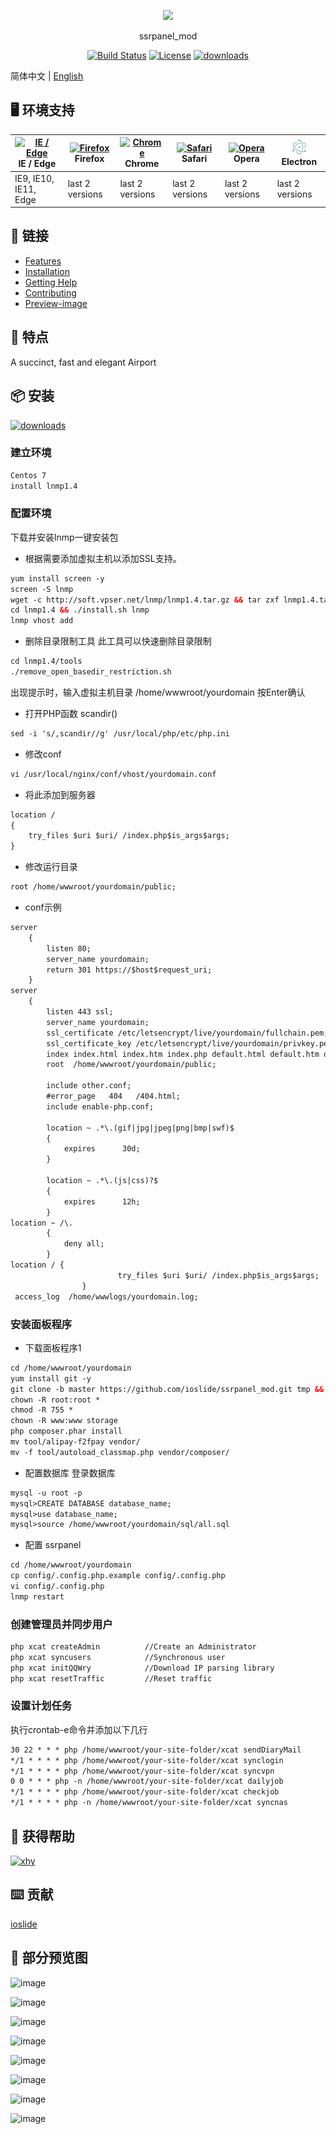 <p align="center">
  <a href="https://xhy.im">
    <img width="200" src="https://my20889938-1255793964.cos.ap-chengdu.myqcloud.com/ssrlogo.png">
  </a>
</p>
<div align="center">
	
ssrpanel_mod
	
[![Build Status](https://travis-ci.org/philc/vimium.svg?branch=master)](https://xhy.im)
[![License](https://img.shields.io/github/license/ssrpanel/SSRPanel.svg)](https://xhy.im/legal-notice/index.html)
[![downloads](https://img.shields.io/github/downloads/ioslide/ssrpanel_mod/total.svg)](https://github.com/ioslide/ssrpanel_mod/releases)

</div>

简体中文 | [English](README.md)

## 🖥 环境支持

| [<img src="https://raw.githubusercontent.com/alrra/browser-logos/master/src/edge/edge_48x48.png" alt="IE / Edge" width="24px" height="24px" />](http://godban.github.io/browsers-support-badges/)</br>IE / Edge | [<img src="https://raw.githubusercontent.com/alrra/browser-logos/master/src/firefox/firefox_48x48.png" alt="Firefox" width="24px" height="24px" />](http://godban.github.io/browsers-support-badges/)</br>Firefox | [<img src="https://raw.githubusercontent.com/alrra/browser-logos/master/src/chrome/chrome_48x48.png" alt="Chrome" width="24px" height="24px" />](http://godban.github.io/browsers-support-badges/)</br>Chrome | [<img src="https://raw.githubusercontent.com/alrra/browser-logos/master/src/safari/safari_48x48.png" alt="Safari" width="24px" height="24px" />](http://godban.github.io/browsers-support-badges/)</br>Safari | [<img src="https://raw.githubusercontent.com/alrra/browser-logos/master/src/opera/opera_48x48.png" alt="Opera" width="24px" height="24px" />](http://godban.github.io/browsers-support-badges/)</br>Opera | [<img src="https://raw.githubusercontent.com/alrra/browser-logos/master/src/electron/electron_48x48.png" alt="Electron" width="24px" height="24px" />](http://godban.github.io/browsers-support-badges/)</br>Electron |
| --------- | --------- | --------- | --------- | --------- | --------- |
| IE9, IE10, IE11, Edge| last 2 versions| last 2 versions| last 2 versions| last 2 versions| last 2 versions

## 🔗 链接
- [Features](#user-content-️-特点)
- [Installation](#user-content-️-安装)
- [Getting Help](#user-content--获得帮助)
- [Contributing](#user-content-️-贡献)
- [Preview-image](#user-content-️-部分预览图)

## 💎 特点
A succinct, fast and elegant Airport
## 📦 安装
[![downloads](https://img.shields.io/github/downloads/ioslide/ssrpanel_mod/total.svg)](https://github.com/ioslide/ssrpanel_mod/releases)


### 建立环境

```html
Centos 7
install lnmp1.4
```

### 配置环境
下载并安装lnmp一键安装包
  * 根据需要添加虚拟主机以添加SSL支持。
  
```html
yum install screen -y
screen -S lnmp
wget -c http://soft.vpser.net/lnmp/lnmp1.4.tar.gz && tar zxf lnmp1.4.tar.gz
cd lnmp1.4 && ./install.sh lnmp
lnmp vhost add
```

  * 删除目录限制工具
此工具可以快速删除目录限制

```html
cd lnmp1.4/tools
./remove_open_basedir_restriction.sh
```

出现提示时，输入虚拟主机目录 /home/wwwroot/yourdomain
按Enter确认

  * 打开PHP函数 scandir() 
```html
sed -i 's/,scandir//g' /usr/local/php/etc/php.ini
```

  * 修改conf
```html
vi /usr/local/nginx/conf/vhost/yourdomain.conf
```
  * 将此添加到服务器
```html
location / 
{
	try_files $uri $uri/ /index.php$is_args$args;		                
}
```
  * 修改运行目录
```html
root /home/wwwroot/yourdomain/public;
```

  * conf示例
```html
server
    {
        listen 80;
        server_name yourdomain;
        return 301 https://$host$request_uri;
    }
server
    {
        listen 443 ssl;
        server_name yourdomain;
        ssl_certificate /etc/letsencrypt/live/yourdomain/fullchain.pem;
        ssl_certificate_key /etc/letsencrypt/live/yourdomain/privkey.pem;
        index index.html index.htm index.php default.html default.htm default.php;
        root  /home/wwwroot/yourdomain/public;

        include other.conf;
        #error_page   404   /404.html;
        include enable-php.conf;

        location ~ .*\.(gif|jpg|jpeg|png|bmp|swf)$
        {
            expires      30d;
        }

        location ~ .*\.(js|css)?$
        {
            expires      12h;
        }
location ~ /\.
        {
            deny all;
        }
location / {
                        try_files $uri $uri/ /index.php$is_args$args;
                }
 access_log  /home/wwwlogs/yourdomain.log;
```
### 安装面板程序
  * 下载面板程序1
```html
cd /home/wwwroot/yourdomain
yum install git -y
git clone -b master https://github.com/ioslide/ssrpanel_mod.git tmp && mv tmp/.git . && rm -rf tmp && git reset --hard
chown -R root:root *
chmod -R 755 *
chown -R www:www storage
php composer.phar install
mv tool/alipay-f2fpay vendor/
mv -f tool/autoload_classmap.php vendor/composer/
```

  * 配置数据库
登录数据库
```html
mysql -u root -p                                
mysql>CREATE DATABASE database_name;            
mysql>use database_name;                      
mysql>source /home/wwwroot/yourdomain/sql/all.sql  
```
  * 配置 ssrpanel
  
```html
cd /home/wwwroot/yourdomain
cp config/.config.php.example config/.config.php
vi config/.config.php
lnmp restart
```
### 创建管理员并同步用户
```html
php xcat createAdmin          //Create an Administrator
php xcat syncusers            //Synchronous user
php xcat initQQWry            //Download IP parsing library
php xcat resetTraffic         //Reset traffic
```
### 设置计划任务
执行crontab-e命令并添加以下几行
```html
30 22 * * * php /home/wwwroot/your-site-folder/xcat sendDiaryMail 
*/1 * * * * php /home/wwwroot/your-site-folder/xcat synclogin
*/1 * * * * php /home/wwwroot/your-site-folder/xcat syncvpn
0 0 * * * php -n /home/wwwroot/your-site-folder/xcat dailyjob
*/1 * * * * php /home/wwwroot/your-site-folder/xcat checkjob    
*/1 * * * * php -n /home/wwwroot/your-site-folder/xcat syncnas
```

## 🔨 获得帮助

<p align="left">
	<a href="mailto:hello@ioslide.com">
		<img src="https://github.com/ioslide/image/blob/master/xhylogo.svg" alt="xhy">
	</a>
</p>

## ⌨️ 贡献
[ioslide](https://github.com/ioslide) 

## 🚀 部分预览图
![image](https://github.com/ioslide/image/blob/master/user_shop%20(1).png)

![image](https://github.com/ioslide/image/blob/master/1.gif)

![image](https://github.com/ioslide/image/blob/master/1.jpg)

![image](https://github.com/ioslide/image/blob/master/3.gif)

![image](https://github.com/ioslide/image/blob/master/QQ截图20190117135322.jpg)

![image](https://github.com/ioslide/image/blob/master/QQ截图20190117135412.jpg)

![image](https://github.com/ioslide/image/blob/master/QQ截图20190117135426.jpg)

![image](https://github.com/ioslide/image/blob/master/QQ截图20190117135808.jpg)

